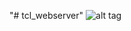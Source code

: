 "# tcl_webserver" 
![alt tag](https://user-images.githubusercontent.com/16928726/56866856-530a8300-69ac-11e9-8cc8-cdd05fa2c8d1.PNG)
